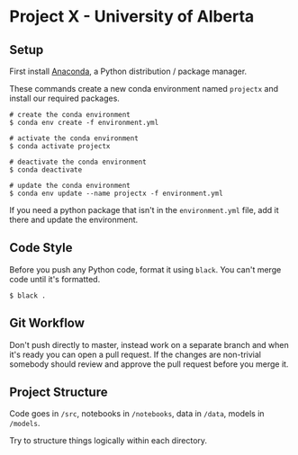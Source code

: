 # Project X - University of Alberta

## Setup
First install [Anaconda](https://www.anaconda.com/products/individual), a Python distribution / package manager.

These commands create a new conda environment named `projectx` and install our required packages. 

```shell script
# create the conda environment
$ conda env create -f environment.yml

# activate the conda environment
$ conda activate projectx

# deactivate the conda environment
$ conda deactivate

# update the conda environment
$ conda env update --name projectx -f environment.yml
```

If you need a python package that isn't in the `environment.yml` file, add it there and update the environment.

## Code Style
Before you push any Python code, format it using `black`. You can't merge code until it's formatted.

```shell script
$ black .
```

## Git Workflow
Don't push directly to master, instead work on a separate branch and when it's ready you can open a pull request. If the changes are non-trivial somebody should review and approve the pull request before you merge it.

## Project Structure
Code goes in `/src`, notebooks in `/notebooks`, data in `/data`, models in `/models`. 

Try to structure things logically within each directory.